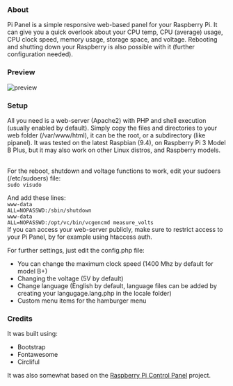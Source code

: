 <h3>About</h3>
Pi Panel is a simple responsive web-based panel for your Raspberry Pi. It can give you a quick overlook about your CPU temp, CPU (average) usage, CPU clock speed, memory usage, storage space, and voltage. Rebooting and shutting down your Raspberry is also possible with it (further configuration needed).

<h3>Preview</h3>
<img src="https://i.imgur.com/IMHKcu7.png" alt="preview">

<h3>Setup</h3>
All you need is a web-server (Apache2) with PHP and shell execution (usually enabled by default). Simply copy the files and directories to your web folder (/var/www/html), it can be the root, or a subdirectory (like pipanel). It was tested on the latest Raspbian (9.4), on Raspberry Pi 3 Model B Plus, but it may also work on other Linux distros, and Raspberry models.<br /><br />

For the reboot, shutdown and voltage functions to work, edit your sudoers (/etc/sudoers) file:<br />
<code>sudo visudo</code>

And add these lines:<br />
<code>www-data ALL=NOPASSWD:/sbin/shutdown</code><br />
<code>www-data ALL=NOPASSWD:/opt/vc/bin/vcgencmd measure_volts</code>
<br />If you can access your web-server publicly, make sure to restrict access to your Pi Panel, by for example using htaccess auth.

For further settings, just edit the config.php file:
<ul><li>You can change the maximum clock speed (1400 Mhz by default for model B+)</li>
<li>Changing the voltage (5V by default)</li>
<li>Change language (English by default, language files can be added by creating your langugage.lang.php in the locale folder)</li>
<li>Custom menu items for the hamburger menu</li></ul>

<h3>Credits</h3>
It was built using:
<ul><li>Bootstrap</li>
<li>Fontawesome</li>
<li>Circliful</li></ul>

It was also somewhat based on the <a href="https://bitbucket.org/baldisos/raspberry-pi-control-panel">Raspberry Pi Control Panel</a> project.
